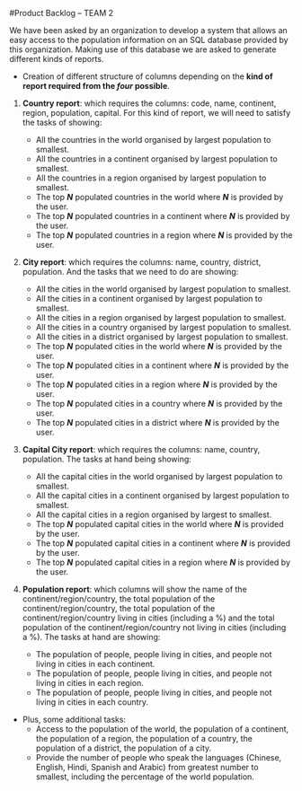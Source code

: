 #Product Backlog – TEAM 2

We have been asked by an organization to develop a system that allows an easy access to the population information on an SQL database provided by this organization. Making use of this database we are asked to generate different kinds of reports.

*	Creation of different structure of columns depending on the __kind of report required from the *four* possible__.

1. __Country report__: which requires the columns: code, name, continent, region, population, capital. For this kind of report, we will need to satisfy the tasks of showing:
   * All the countries in the world organised by largest population to smallest.
   * All the countries in a continent organised by largest population to smallest.
   * All the countries in a region organised by largest population to smallest.
   * The top *__N__* populated countries in the world where *__N__* is provided by the user.
   * The top *__N__* populated countries in a continent where *__N__* is provided by the user.
   * The top *__N__* populated countries in a region where *__N__* is provided by the user.

2. __City report__: which requires the columns: name, country, district, population. And the tasks that we need to do are showing:
   * All the cities in the world organised by largest population to smallest.
   * All the cities in a continent organised by largest population to smallest.
   * All the cities in a region organised by largest population to smallest.
   * All the cities in a country organised by largest population to smallest.
   * All the cities in a district organised by largest population to smallest.
   * The top *__N__* populated cities in the world where *__N__* is provided by the user.
   * The top *__N__* populated cities in a continent where *__N__* is provided by the user.
   * The top *__N__* populated cities in a region where *__N__* is provided by the user.
   * The top *__N__* populated cities in a country where *__N__* is provided by the user.
   * The top *__N__* populated cities in a district where *__N__* is provided by the user.

3. __Capital City report__: which requires the columns: name, country, population. The tasks at hand being showing:
   * All the capital cities in the world organised by largest population to smallest.
   * All the capital cities in a continent organised by largest population to smallest.
   * All the capital cities in a region organised by largest to smallest.
   * The top *__N__* populated capital cities in the world where *__N__* is provided by the user.
   * The top *__N__* populated capital cities in a continent where *__N__* is provided by the user.
   * The top *__N__* populated capital cities in a region where *__N__* is provided by the user.

4. __Population report__: which columns will show the name of the continent/region/country, the total population of the continent/region/country, the total population of the continent/region/country living in cities (including a %) and the total population of the continent/region/country not living in cities (including a %). The tasks at hand are showing:
    * The population of people, people living in cities, and people not living in cities in each continent.
    * The population of people, people living in cities, and people not living in cities in each region.
    * The population of people, people living in cities, and people not living in cities in each country.

* Plus, some additional tasks:
  * Access to the population of the world, the population of a continent, the population of a region, the population of a country, the population of a district, the population of a city.
  * Provide the number of people who speak the languages (Chinese, English, Hindi, Spanish and Arabic) from greatest number to smallest, including the percentage of the world population.
